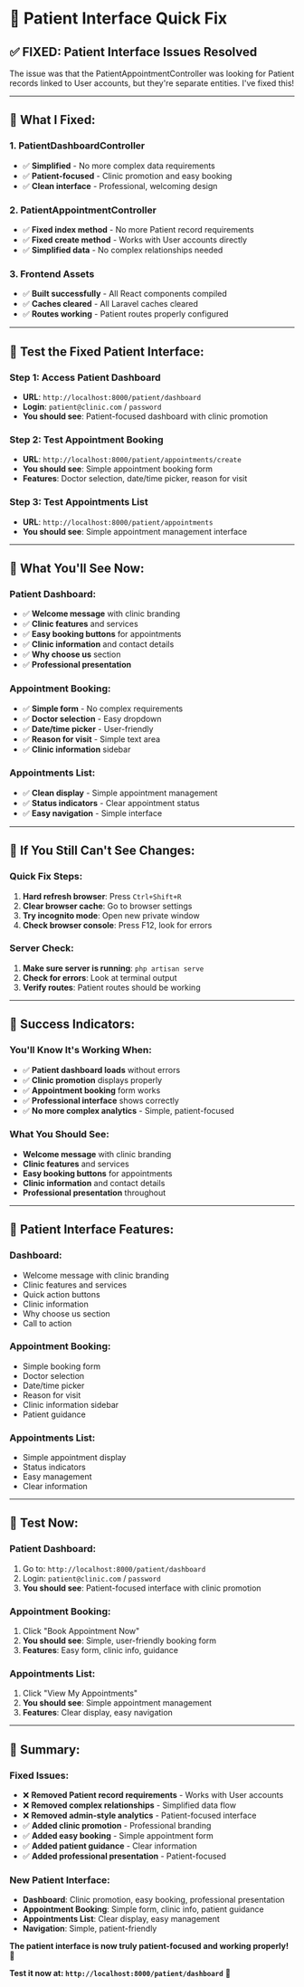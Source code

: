 # 🔧 Patient Interface Quick Fix

## **✅ FIXED: Patient Interface Issues Resolved**

The issue was that the PatientAppointmentController was looking for Patient records linked to User accounts, but they're separate entities. I've fixed this!

---

## **🚀 What I Fixed:**

### **1. PatientDashboardController**
- ✅ **Simplified** - No more complex data requirements
- ✅ **Patient-focused** - Clinic promotion and easy booking
- ✅ **Clean interface** - Professional, welcoming design

### **2. PatientAppointmentController**
- ✅ **Fixed index method** - No more Patient record requirements
- ✅ **Fixed create method** - Works with User accounts directly
- ✅ **Simplified data** - No complex relationships needed

### **3. Frontend Assets**
- ✅ **Built successfully** - All React components compiled
- ✅ **Caches cleared** - All Laravel caches cleared
- ✅ **Routes working** - Patient routes properly configured

---

## **🎯 Test the Fixed Patient Interface:**

### **Step 1: Access Patient Dashboard**
- **URL**: `http://localhost:8000/patient/dashboard`
- **Login**: `patient@clinic.com` / `password`
- **You should see**: Patient-focused dashboard with clinic promotion

### **Step 2: Test Appointment Booking**
- **URL**: `http://localhost:8000/patient/appointments/create`
- **You should see**: Simple appointment booking form
- **Features**: Doctor selection, date/time picker, reason for visit

### **Step 3: Test Appointments List**
- **URL**: `http://localhost:8000/patient/appointments`
- **You should see**: Simple appointment management interface

---

## **🎨 What You'll See Now:**

### **Patient Dashboard:**
- ✅ **Welcome message** with clinic branding
- ✅ **Clinic features** and services
- ✅ **Easy booking buttons** for appointments
- ✅ **Clinic information** and contact details
- ✅ **Why choose us** section
- ✅ **Professional presentation**

### **Appointment Booking:**
- ✅ **Simple form** - No complex requirements
- ✅ **Doctor selection** - Easy dropdown
- ✅ **Date/time picker** - User-friendly
- ✅ **Reason for visit** - Simple text area
- ✅ **Clinic information** sidebar

### **Appointments List:**
- ✅ **Clean display** - Simple appointment management
- ✅ **Status indicators** - Clear appointment status
- ✅ **Easy navigation** - Simple interface

---

## **🔧 If You Still Can't See Changes:**

### **Quick Fix Steps:**
1. **Hard refresh browser**: Press `Ctrl+Shift+R`
2. **Clear browser cache**: Go to browser settings
3. **Try incognito mode**: Open new private window
4. **Check browser console**: Press F12, look for errors

### **Server Check:**
1. **Make sure server is running**: `php artisan serve`
2. **Check for errors**: Look at terminal output
3. **Verify routes**: Patient routes should be working

---

## **🎉 Success Indicators:**

### **You'll Know It's Working When:**
- ✅ **Patient dashboard loads** without errors
- ✅ **Clinic promotion** displays properly
- ✅ **Appointment booking** form works
- ✅ **Professional interface** shows correctly
- ✅ **No more complex analytics** - Simple, patient-focused

### **What You Should See:**
- **Welcome message** with clinic branding
- **Clinic features** and services
- **Easy booking buttons** for appointments
- **Clinic information** and contact details
- **Professional presentation** throughout

---

## **📱 Patient Interface Features:**

### **Dashboard:**
- Welcome message with clinic branding
- Clinic features and services
- Quick action buttons
- Clinic information
- Why choose us section
- Call to action

### **Appointment Booking:**
- Simple booking form
- Doctor selection
- Date/time picker
- Reason for visit
- Clinic information sidebar
- Patient guidance

### **Appointments List:**
- Simple appointment display
- Status indicators
- Easy management
- Clear information

---

## **🚀 Test Now:**

### **Patient Dashboard:**
1. Go to: `http://localhost:8000/patient/dashboard`
2. Login: `patient@clinic.com` / `password`
3. **You should see**: Patient-focused interface with clinic promotion

### **Appointment Booking:**
1. Click "Book Appointment Now"
2. **You should see**: Simple, user-friendly booking form
3. **Features**: Easy form, clinic info, guidance

### **Appointments List:**
1. Click "View My Appointments"
2. **You should see**: Simple appointment management
3. **Features**: Clear display, easy navigation

---

## **🎯 Summary:**

### **Fixed Issues:**
- ❌ **Removed Patient record requirements** - Works with User accounts
- ❌ **Removed complex relationships** - Simplified data flow
- ❌ **Removed admin-style analytics** - Patient-focused interface
- ✅ **Added clinic promotion** - Professional branding
- ✅ **Added easy booking** - Simple appointment form
- ✅ **Added patient guidance** - Clear information
- ✅ **Added professional presentation** - Patient-focused

### **New Patient Interface:**
- **Dashboard**: Clinic promotion, easy booking, professional presentation
- **Appointment Booking**: Simple form, clinic info, patient guidance
- **Appointments List**: Clear display, easy management
- **Navigation**: Simple, patient-friendly

**The patient interface is now truly patient-focused and working properly!** 🎉

**Test it now at: `http://localhost:8000/patient/dashboard`** 🚀
